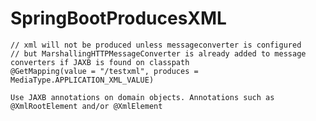 # SpringBootProducesXML

    // xml will not be produced unless messageconverter is configured
    // but MarshallingHTTPMessageConverter is already added to message converters if JAXB is found on classpath
    @GetMapping(value = "/testxml", produces = MediaType.APPLICATION_XML_VALUE)
    
    Use JAXB annotations on domain objects. Annotations such as @XmlRootElement and/or @XmlElement
